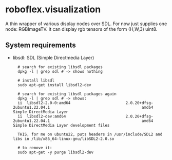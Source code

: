 # roboflex.visualization

A thin wrapper of various display nodes over SDL. For now just supplies
one node: RGBImageTV. It can display rgb tensors of the form (H,W,3) uint8.

## System requirements

* libsdl: SDL (Simple Directmedia Layer)

        # search for existing libsdl packages
        dpkg -l | grep sdl # -> shows nothing

        # install libsdl
        sudo apt-get install libsdl2-dev

        # search for existing libsdl packages again
        dpkg -l | grep sdl # -> shows:
        ii  libsdl2-2.0-0:amd64                        2.0.20+dfsg-2ubuntu1.22.04.1                                        amd64        Simple DirectMedia Layer
        ii  libsdl2-dev:amd64                          2.0.20+dfsg-2ubuntu1.22.04.1                                        amd64        Simple DirectMedia Layer development files

        THIS, for me on ubuntu22, puts headers in /usr/include/SDL2 and libs in /lib/x86_64-linux-gnu/libSDL2-2.0.so

        # to remove it:
        sudo apt-get -y purge libsdl2-dev